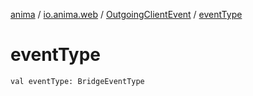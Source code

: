 [anima](../../index.md) / [io.anima.web](../index.md) / [OutgoingClientEvent](index.md) / [eventType](./event-type.md)

# eventType

`val eventType: BridgeEventType`
